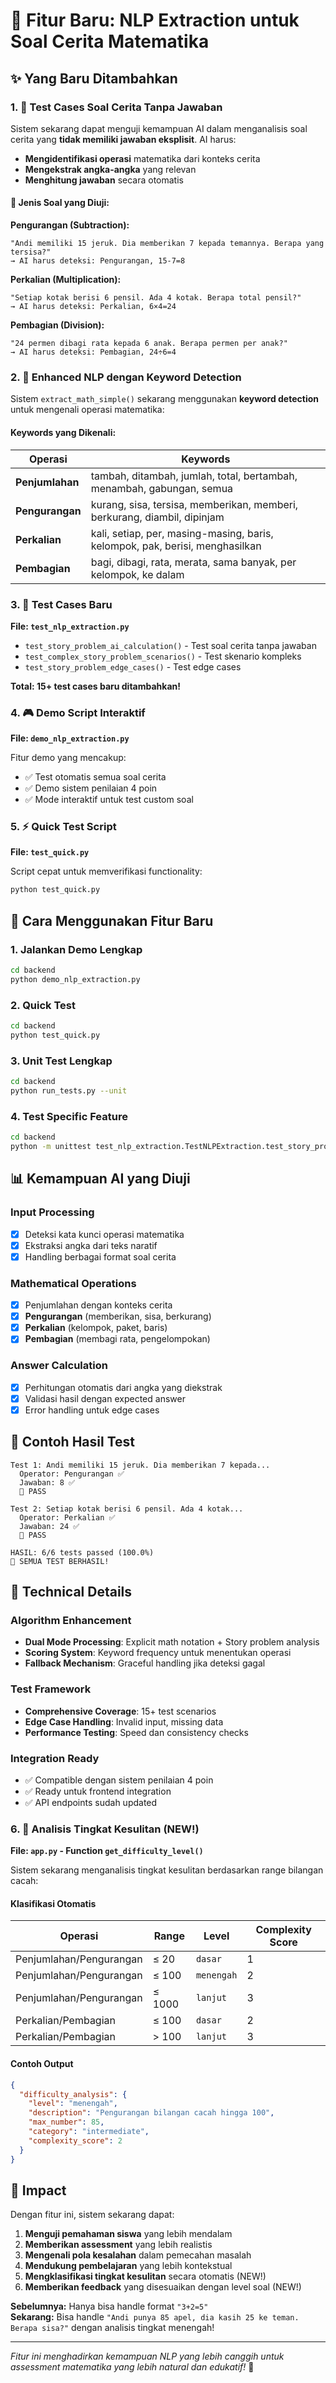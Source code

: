 # 🚀 Fitur Baru: NLP Extraction untuk Soal Cerita Matematika

## ✨ Yang Baru Ditambahkan

### 1. 📝 Test Cases Soal Cerita Tanpa Jawaban

Sistem sekarang dapat menguji kemampuan AI dalam menganalisis soal cerita yang **tidak memiliki jawaban eksplisit**. AI harus:

- **Mengidentifikasi operasi** matematika dari konteks cerita
- **Mengekstrak angka-angka** yang relevan  
- **Menghitung jawaban** secara otomatis

#### 🧮 Jenis Soal yang Diuji:

**Pengurangan (Subtraction):**
```
"Andi memiliki 15 jeruk. Dia memberikan 7 kepada temannya. Berapa yang tersisa?"
→ AI harus deteksi: Pengurangan, 15-7=8
```

**Perkalian (Multiplication):**
```
"Setiap kotak berisi 6 pensil. Ada 4 kotak. Berapa total pensil?"
→ AI harus deteksi: Perkalian, 6×4=24
```

**Pembagian (Division):**
```
"24 permen dibagi rata kepada 6 anak. Berapa permen per anak?"
→ AI harus deteksi: Pembagian, 24÷6=4
```

### 2. 🧠 Enhanced NLP dengan Keyword Detection

Sistem `extract_math_simple()` sekarang menggunakan **keyword detection** untuk mengenali operasi matematika:

#### Keywords yang Dikenali:

| Operasi | Keywords |
|---------|----------|
| **Penjumlahan** | tambah, ditambah, jumlah, total, bertambah, menambah, gabungan, semua |
| **Pengurangan** | kurang, sisa, tersisa, memberikan, memberi, berkurang, diambil, dipinjam |
| **Perkalian** | kali, setiap, per, masing-masing, baris, kelompok, pak, berisi, menghasilkan |
| **Pembagian** | bagi, dibagi, rata, merata, sama banyak, per kelompok, ke dalam |

### 3. 🎯 Test Cases Baru

**File: `test_nlp_extraction.py`**

- `test_story_problem_ai_calculation()` - Test soal cerita tanpa jawaban
- `test_complex_story_problem_scenarios()` - Test skenario kompleks  
- `test_story_problem_edge_cases()` - Test edge cases

**Total: 15+ test cases baru ditambahkan!**

### 4. 🎮 Demo Script Interaktif

**File: `demo_nlp_extraction.py`**

Fitur demo yang mencakup:
- ✅ Test otomatis semua soal cerita
- ✅ Demo sistem penilaian 4 poin
- ✅ Mode interaktif untuk test custom soal

### 5. ⚡ Quick Test Script

**File: `test_quick.py`**

Script cepat untuk memverifikasi functionality:
```bash
python test_quick.py
```

## 🚦 Cara Menggunakan Fitur Baru

### 1. Jalankan Demo Lengkap
```bash
cd backend
python demo_nlp_extraction.py
```

### 2. Quick Test
```bash
cd backend  
python test_quick.py
```

### 3. Unit Test Lengkap
```bash
cd backend
python run_tests.py --unit
```

### 4. Test Specific Feature
```bash
cd backend
python -m unittest test_nlp_extraction.TestNLPExtraction.test_story_problem_ai_calculation
```

## 📊 Kemampuan AI yang Diuji

### Input Processing
- [x] Deteksi kata kunci operasi matematika
- [x] Ekstraksi angka dari teks naratif
- [x] Handling berbagai format soal cerita

### Mathematical Operations
- [x] Penjumlahan dengan konteks cerita
- [x] **Pengurangan** (memberikan, sisa, berkurang)
- [x] **Perkalian** (kelompok, paket, baris)
- [x] **Pembagian** (membagi rata, pengelompokan)

### Answer Calculation
- [x] Perhitungan otomatis dari angka yang diekstrak
- [x] Validasi hasil dengan expected answer
- [x] Error handling untuk edge cases

## 🎯 Contoh Hasil Test

```
Test 1: Andi memiliki 15 jeruk. Dia memberikan 7 kepada...
  Operator: Pengurangan ✅
  Jawaban: 8 ✅
  🎉 PASS

Test 2: Setiap kotak berisi 6 pensil. Ada 4 kotak...
  Operator: Perkalian ✅  
  Jawaban: 24 ✅
  🎉 PASS

HASIL: 6/6 tests passed (100.0%)
🎉 SEMUA TEST BERHASIL!
```

## 🔧 Technical Details

### Algorithm Enhancement
- **Dual Mode Processing**: Explicit math notation + Story problem analysis
- **Scoring System**: Keyword frequency untuk menentukan operasi
- **Fallback Mechanism**: Graceful handling jika deteksi gagal

### Test Framework
- **Comprehensive Coverage**: 15+ test scenarios
- **Edge Case Handling**: Invalid input, missing data
- **Performance Testing**: Speed dan consistency checks

### Integration Ready
- ✅ Compatible dengan sistem penilaian 4 poin
- ✅ Ready untuk frontend integration
- ✅ API endpoints sudah updated

### 6. 🎯 Analisis Tingkat Kesulitan (NEW!)

**File: `app.py` - Function `get_difficulty_level()`**

Sistem sekarang menganalisis tingkat kesulitan berdasarkan range bilangan cacah:

#### Klasifikasi Otomatis

| Operasi | Range | Level | Complexity Score |
|---------|-------|-------|------------------|
| Penjumlahan/Pengurangan | ≤ 20 | `dasar` | 1 |
| Penjumlahan/Pengurangan | ≤ 100 | `menengah` | 2 |
| Penjumlahan/Pengurangan | ≤ 1000 | `lanjut` | 3 |
| Perkalian/Pembagian | ≤ 100 | `dasar` | 2 |
| Perkalian/Pembagian | > 100 | `lanjut` | 3 |

#### Contoh Output

```json
{
  "difficulty_analysis": {
    "level": "menengah",
    "description": "Pengurangan bilangan cacah hingga 100", 
    "max_number": 85,
    "category": "intermediate",
    "complexity_score": 2
  }
}
```

## 🎉 Impact

Dengan fitur ini, sistem sekarang dapat:

1. **Menguji pemahaman siswa** yang lebih mendalam
2. **Memberikan assessment** yang lebih realistis
3. **Mengenali pola kesalahan** dalam pemecahan masalah
4. **Mendukung pembelajaran** yang lebih kontekstual
5. **Mengklasifikasi tingkat kesulitan** secara otomatis (NEW!)
6. **Memberikan feedback** yang disesuaikan dengan level soal (NEW!)

**Sebelumnya:** Hanya bisa handle format `"3+2=5"`  
**Sekarang:** Bisa handle `"Andi punya 85 apel, dia kasih 25 ke teman. Berapa sisa?"` dengan analisis tingkat menengah!

---

*Fitur ini menghadirkan kemampuan NLP yang lebih canggih untuk assessment matematika yang lebih natural dan edukatif!* 🚀 